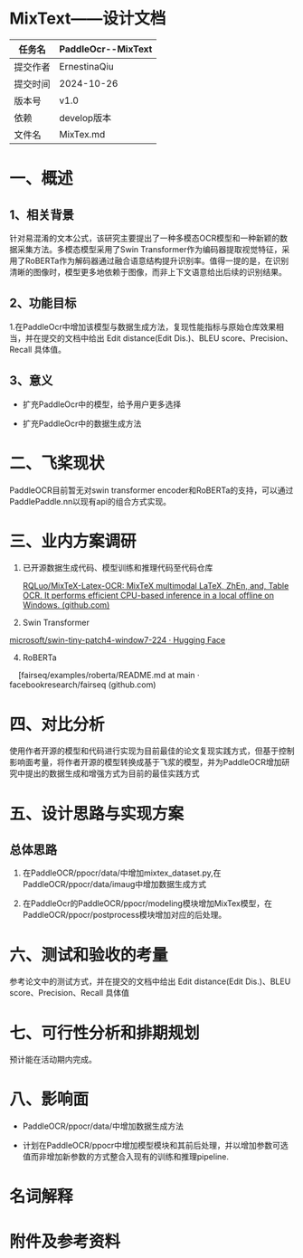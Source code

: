 # MixText——设计文档

| 任务名  | PaddleOcr--MixText |
| ---- | ------------------ |
| 提交作者 | ErnestinaQiu       |
| 提交时间 | 2024-10-26         |
| 版本号  | v1.0               |
| 依赖   | develop版本          |
| 文件名  | MixTex.md          |

# 一、概述

## 1、相关背景

针对易混淆的文本公式，该研究主要提出了一种多模态OCR模型和一种新颖的数据采集方法。多模态模型采用了Swin Transformer作为编码器提取视觉特征，采用了RoBERTa作为解码器通过融合语意结构提升识别率。值得一提的是，在识别清晰的图像时，模型更多地依赖于图像，而非上下文语意给出后续的识别结果。

## 2、功能目标

1.在PaddleOcr中增加该模型与数据生成方法，复现性能指标与原始仓库效果相当，并在提交的文档中给出 Edit distance(Edit Dis.)、BLEU score、Precision、Recall 具体值。

## 3、意义

- 扩充PaddleOcr中的模型，给予用户更多选择

- 扩充PaddleOcr中的数据生成方法

# 二、飞桨现状

PaddleOCR目前暂无对swin transformer encoder和RoBERTa的支持，可以通过PaddlePaddle.nn以现有api的组合方式实现。

# 三、业内方案调研

1. 已开源数据生成代码、模型训练和推理代码至代码仓库
   
   [RQLuo/MixTeX-Latex-OCR: MixTeX multimodal LaTeX, ZhEn, and, Table OCR. It performs efficient CPU-based inference in a local offline on Windows. (github.com)](https://github.com/RQLuo/MixTeX-Latex-OCR/tree/main)

2. Swin Transformer

[microsoft/swin-tiny-patch4-window7-224 · Hugging Face](https://huggingface.co/microsoft/swin-tiny-patch4-window7-224)

4. RoBERTa

    [fairseq/examples/roberta/README.md at main · facebookresearch/fairseq (github.com)

# 四、对比分析

使用作者开源的模型和代码进行实现为目前最佳的论文复现实践方式，但基于控制影响面考量，将作者开源的模型转换成基于飞浆的模型，并为PaddleOCR增加研究中提出的数据生成和增强方式为目前的最佳实践方式

# 五、设计思路与实现方案

## 总体思路

1. 在PaddleOCR/ppocr/data/中增加mixtex_dataset.py,在PaddleOCR/ppocr/data/imaug中增加数据生成方式

2. 在PaddleOcr的PaddleOCR/ppocr/modeling模块增加MixTex模型，在PaddleOCR/ppocr/postprocess模块增加对应的后处理。

# 六、测试和验收的考量

参考论文中的测试方式，并在提交的文档中给出 Edit distance(Edit Dis.)、BLEU score、Precision、Recall 具体值

# 七、可行性分析和排期规划

预计能在活动期内完成。

# 八、影响面

- PaddleOCR/ppocr/data/中增加数据生成方法

- 计划在PaddleOCR/ppocr中增加模型模块和其前后处理，并以增加参数可选值而非增加新参数的方式整合入现有的训练和推理pipeline.

# 名词解释

# 附件及参考资料